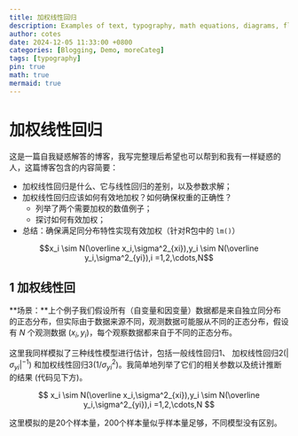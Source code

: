 ```yaml
---
title: 加权线性回归
description: Examples of text, typography, math equations, diagrams, flowcharts, pictures, videos, and more.
author: cotes
date: 2024-12-05 11:33:00 +0800
categories: [Blogging, Demo, moreCateg]
tags: [typography]
pin: true
math: true
mermaid: true
---
```




# 加权线性回归

这是一篇自我疑惑解答的博客，我写完整理后希望也可以帮到和我有一样疑惑的人，这篇博客包含的内容简要：

- 加权线性回归是什么、它与线性回归的差别，以及参数求解；
- 加权线性回归应该如何有效地加权？如何确保权重的正确性？
  - 列举了两个需要加权的数值例子；
  - 探讨如何有效加权；
- 总结：确保满足同分布特性实现有效加权（针对R包中的 `lm()`）



$$x_i \sim N(\overline x_i,\sigma^2_{xi}),y_i \sim N(\overline y_i,\sigma^2_{yi}),i =1,2,\cdots,N$$


## 1 加权线性回

**场景：**上个例子我们假设所有（自变量和因变量）数据都是来自独立同分布的正态分布，但实际由于数据来源不同，观测数据可能服从不同的正态分布，假设有 $N$ 个观测数据 $(x_i,y_i)$，每个观察数据都来自于不同的正态分布。

这里我同样模拟了三种线性模型进行估计，包括一般线性回归1、 加权线性回归2($\lvert \sigma_{yi} \rvert^{-1}$) 和加权线性回归3($1/\sigma_{yi}^2$)。我简单地列举了它们的相关参数以及统计推断的结果 (代码见下方)。

$$
x_i \sim N(\overline x_i,\sigma^2_{xi}),y_i \sim N(\overline y_i,\sigma^2_{yi}),i =1,2,\cdots,N
$$

这里模拟的是20个样本量，200个样本量似乎样本量足够，不同模型没有区别。

